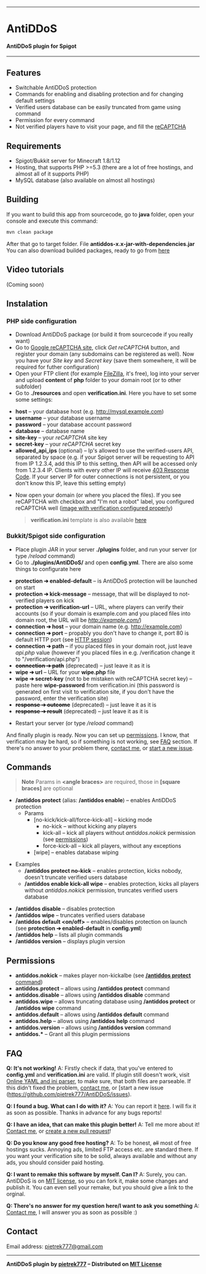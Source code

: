 

----------

# AntiDDoS
#### AntiDDoS plugin for Spigot

----------

## Features
* Switchable AntiDDoS protection
* Commands for enabling and disabling protection and for changing default settings
* Verified users database can be easily truncated from game using command
* Permission for every command
* Not verified players have to visit your page, and fill the [reCAPTCHA](https://www.google.com/recaptcha/intro/)


## Requirements
* Spigot/Bukkit server for Minecraft 1.8/1.12
* Hosting, that supports PHP >=5.3 (there are a lot of free hostings, and almost all of it supports PHP)
* MySQL database (also available on almost all hostings)

## Building
If you want to build this app from sourcecode, go to __java__ folder, open your console and execute this command:

```sh
mvn clean package
```

After that go to target folder. File __antiddos-x.x-jar-with-dependencies.jar__ 
You can also download builded packages, ready to go from [here](https://github.com/pietrek777/AntiDDoS/releases)

## Video tutorials
(Coming soon)
## Instalation
### PHP side configuration
 * Download AntiDDoS package (or build it from sourcecode if you really want)
 * Go to [Google reCAPTCHA site](https://www.google.com/recaptcha/intro/), click *Get reCAPTCHA* button, and register your domain (any subdomains can be registered as well). Now you have your *Site key* and *Secret key* (save them somewhere, it will be required for futher configuration)
 * Open your FTP client (for example [FileZilla](https://filezilla-project.org/), it's free), log into your server and upload **content** of **php** folder to your domain root (or to other subfolder)
 *  Go to **./resources** and open **verification.ini**. Here you have to set some some settings:
  - **host** – your database host (e.g. http://mysql.example.com)
  -  **username** – your database username
  -  **password** – your database account password
  -  **database** – database name
  -  **site-key** – your *reCAPTCHA* site key
  -  **secret-key** – your *reCAPTCHA* secret key
  - **allowed_api_ips** (optional) – Ip's allowed to use the verified-users API, separated by space (e.g. if your Spigot server will be requesting to API from IP 1.2.3.4, add this IP to this setting, then API will be accessed only from 1.2.3.4 IP. Clients with every other IP will receive [403 Response Code](https://en.wikipedia.org/wiki/HTTP_403). If your server IP for outer connections is not persistent, or you don't know this IP, leave this setting empty)
 * Now open your domain (or where you placed the files). If you see reCAPTCHA with checkbox and "I'm not a robot" label, you configured reCAPTCHA well ([image with verification configured properly](http://i.imgur.com/24xFf1Q))
 
   > **verification.ini**  template is also available [here](https://pastebin.com/4rudZNiA)


### Bukkit/Spigot side configuration
 * Place plugin JAR in your server **./plugins** folder, and run your server (or type */reload* command)
 * Go to **./plugins/AntiDDoS/** and open **config.yml**. There are also some things to configurate here
  - **protection ➔ enabled-default** – is AntiDDoS protection will be launched on start
  - **protection ➔ kick-message** – message, that will be displayed to not-verified players on kick
  - **protection ➔ verification-url** – URL, where players can verify their accounts (so if your domain is example.com and you placed files into domain root, the URL will be *http://example.com/*)
  - **connection ➔ host** – your domain name (e.g. http://example.com)
  - **connection ➔ port** – propably you don't have to change it, port 80 is default HTTP port (see [HTTP session](https://en.wikipedia.org/wiki/Hypertext_Transfer_Protocol#HTTP_session))
  - **connection ➔ path** – if you placed files in your domain root, just leave *api.php* value (however if you placed files in e.g. /verification change it to "/verification/api.php")
  -  **~~connection ➔ path~~** (deprecated) – just leave it as it is
  -  **wipe ➔ url** – URL for your **wipe.php** file
  - **wipe ➔ secret-key** (not to be mistaken with reCAPTCHA secret key) – paste here **wipe-password** from verification.ini (this password is generated on first visit to verification site, if you don't have the password, enter the verification site)
  -  **~~response ➔ outcome~~** (deprecated) – just leave it as it is
  -  **~~response ➔ result~~** (deprecated) – just leave it as it is
 * Restart your server (or type */reload* command)

And finally plugin is ready. Now you can set up [permissions](#permissions). I know, that verification may be hard, so if something is not working, see [FAQ](#FAQ) section. If there's no answer to your problem there, [contact me](#contact), or [start a new issue](https://github.com/pietrek777/AntiDDoS/issues).

## Commands
> **Note**
> Params in **&lt;angle braces&gt;** are required, those in **[square braces]** are optional

 * **/antiddos protect** (alias: **/antiddos enable**) – enables AntiDDoS protection
    - Params
      -  [no-kick/kick-all/force-kick-all] – kicking mode
         - no-kick – without kicking any players
          - kick-all – kick all players without *antiddos.nokick* permission (see [permissions](#permissions))
          - force-kick-all – kick all players, without any exceptions
      - [wipe] – enables database wiping
  - Examples
     - **/antiddos protect no-kick** – enables protection, kicks nobody, doesn't truncate verified users database
     - **/antiddos enable kick-all wipe** – enables protection, kicks all players without *antiddos.nokick* permission, truncates verified users database
 * **/antiddos disable** – disables protection
 * **/antiddos wipe** – truncates verified users database
  *  **/antiddos default &lt;on/off&gt;** – enables/disables protection on launch (see **protection ➔ enabled-default** in **config.yml**)
  *  **/antiddos help** – lists all plugin commands
  *  **/antiddos version** – displays plugin version
 
## Permissions
  * **antiddos.nokick** – makes player non-kickalbe (see [**/antiddos protect** command](#Commands))
  * **antiddos.protect** – allows using **/antiddos protect** command
  * **antiddos.disable** – allows using **/antiddos disable** command
  * **antiddos.wipe** – allows truncating database using **/antiddos protect** or **/antiddos wipe** command
  * **antiddos.default** – allows using **/antiddos default** command
  * **antiddos.help** – allows using **/antiddos help** command
  * **antiddos.version** – allows using **/antiddos version** command
  * **antiddos.&ast;** – Grant all this plugin permissions
  
## FAQ
**Q: It's not working!**
A:  Firstly check if data, that you've entered to **config.yml** and **verification.ini** are valid. If plugin still doesn't work, visit [Online YAML and ini parser](http://www.unserialize.me/), to make sure, that both files are parseable. If this didn't fixed the problem, [contact me](#contact), or [start a new issue (https://github.com/pietrek777/AntiDDoS/issues).

**Q: I found a bug. What can I do with it?**
A: You can report it [here](https://github.com/pietrek777/AntiDDoS/issues). I will fix it as soon as possible. Thanks in advance for any bugs reports!

**Q: I have an idea, that can make this plugin better!**
A:  Tell me more about it! [Contact me](#contact), or [create a new pull request](https://github.com/pietrek777/AntiDDoS/pulls)!

**Q: Do you know any good free hosting?**
A:  To be honest, ~~all~~ most of free hostings sucks. Annoying ads, limited FTP access etc. are standard there. If you want your verification site to be solid, always available and without any ads, you should consider paid hosting.

**Q: I want to remake this software by myself. Can I?**
A:  Surely, you can. AntiDDoS is on [MIT license](https://github.com/pietrek777/AntiDDoS/blob/master/LICENSE), so you can fork it, make some changes and publish it. You can even sell your remake, but you should give a link to the orginal.

**Q: There's no answer for my question here/I want to ask you something**
A:  [Contact me](#contact), I will answer you as soon as possible :)

## Contact
Email address: [pietrek777@gmail.com](mailto:pietrek777@gmail.com)


-------
**AntiDDoS plugin by [pietrek777](https://github.com/pietrek777) – Distributed on [MIT License](https://opensource.org/licenses/MIT)**

